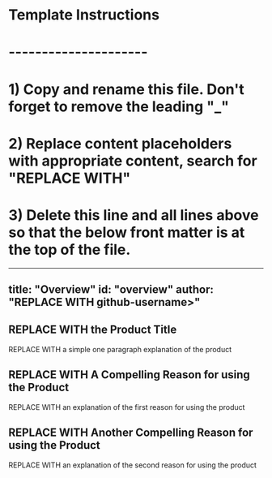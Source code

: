 # Template Instructions
# ---------------------
# 1) Copy and rename this file. Don't forget to remove the leading "_" 
# 2) Replace content placeholders with appropriate content, search for "REPLACE WITH"
# 3) Delete this line and all lines above so that the below front matter is at the top of the file.
---
title: "Overview"
id: "overview" 
author: "REPLACE WITH github-username>"
---

## REPLACE WITH the Product Title

REPLACE WITH a simple one paragraph explanation of the product 

## REPLACE WITH A Compelling Reason for using the Product

REPLACE WITH an explanation of the first reason for using the product 

## REPLACE WITH Another Compelling Reason for using the Product

REPLACE WITH an explanation of the second reason for using the product 

